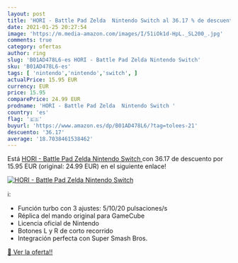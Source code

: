 ```yaml
---
layout: post
title: 'HORI - Battle Pad Zelda  Nintendo Switch al 36.17 % de descuento'
date: 2021-01-25 20:27:54
image: 'https://m.media-amazon.com/images/I/51iOk1d-HpL._SL200_.jpg'
comments: true
category: ofertas
author: ring
slug: 'B01AD478L6-es HORI - Battle Pad Zelda Nintendo Switch'
sku: 'B01AD478L6-es'
tags: [ 'nintendo','nintendo','switch', ]
actualPrice: 15.95 EUR
currency: EUR
price: 15.95
comparePrice: 24.99 EUR
prodname: 'HORI - Battle Pad Zelda  Nintendo Switch '
country: 'es'
flag: '🇪🇸'
buyurl: 'https://www.amazon.es/dp/B01AD478L6/?tag=tolees-21'
descuento: '36.17'
average: '18.7038461538462'
---
```


Está [HORI - Battle Pad Zelda  Nintendo Switch ](https://www.amazon.es/dp/B01AD478L6/?tag=tolees-21) con 36.17 de descuento por 15.95 EUR (original: 24.99 EUR) en el siguiente enlace!

[![HORI - Battle Pad Zelda  Nintendo Switch](https://m.media-amazon.com/images/I/51iOk1d-HpL._SL200_.jpg)](https://www.amazon.es/dp/B01AD478L6/?tag=tolees-21)

ℹ️:

- Función turbo con 3 ajustes: 5/10/20 pulsaciones/s
- Réplica del mando original para GameCube
- Licencia oficial de Nintendo
- Botones L y R de corto recorrido
- Integración perfecta con Super Smash Bros.

[🛒 Ver la oferta!!](https://www.amazon.es/dp/B01AD478L6/?tag=tolees-21)
